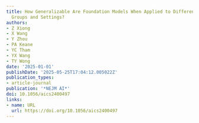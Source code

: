 ```yaml
---
title: How Generalizable Are Foundation Models When Applied to Different Demographic
  Groups and Settings?
authors:
- Z Xiong
- X Wang
- Y Zhou
- PA Keane
- YC Tham
- YX Wang
- TY Wong
date: '2025-01-01'
publishDate: '2025-05-25T17:04:12.005022Z'
publication_types:
- article-journal
publication: '*NEJM AI*'
doi: 10.1056/aics2400497
links:
- name: URL
  url: https://doi.org/10.1056/aics2400497
---
```

